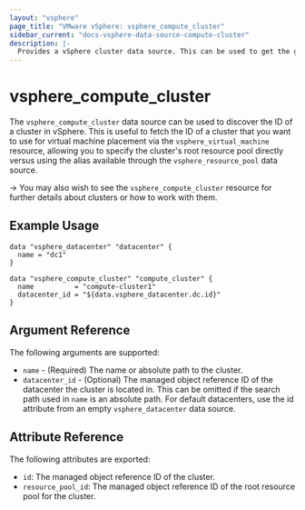 ```yaml
---
layout: "vsphere"
page_title: "VMware vSphere: vsphere_compute_cluster"
sidebar_current: "docs-vsphere-data-source-compute-cluster"
description: |-
  Provides a vSphere cluster data source. This can be used to get the general attributes of a vSphere cluster.
---
```


# vsphere\_compute\_cluster

The `vsphere_compute_cluster` data source can be used to discover the ID of a
cluster in vSphere. This is useful to fetch the ID of a cluster that you want
to use for virtual machine placement via the
`vsphere_virtual_machine` resource, allowing
you to specify the cluster's root resource pool directly versus using the alias
available through the `vsphere_resource_pool`
data source.

-> You may also wish to see the
`vsphere_compute_cluster` resource for further
details about clusters or how to work with them.

## Example Usage

```hcl
data "vsphere_datacenter" "datacenter" {
  name = "dc1"
}

data "vsphere_compute_cluster" "compute_cluster" {
  name          = "compute-cluster1"
  datacenter_id = "${data.vsphere_datacenter.dc.id}"
}
```

## Argument Reference

The following arguments are supported:

* `name` - (Required) The name or absolute path to the cluster.
* `datacenter_id` - (Optional) The managed object reference
  ID of the datacenter the cluster is located in.  This can
  be omitted if the search path used in `name` is an absolute path.  For
  default datacenters, use the id attribute from an empty `vsphere_datacenter`
  data source.

## Attribute Reference

The following attributes are exported:

* `id`: The managed object reference ID of the cluster.
* `resource_pool_id`: The managed object reference ID of
  the root resource pool for the cluster.
